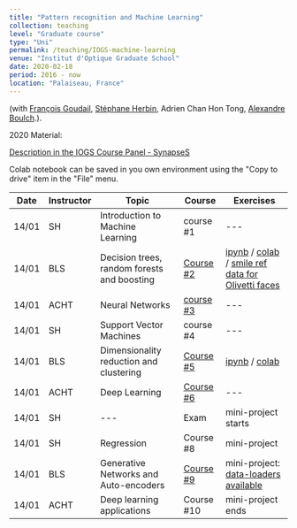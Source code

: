 ```yaml
---
title: "Pattern recognition and Machine Learning"
collection: teaching
level: "Graduate course"
type: "Uni"
permalink: /teaching/IOGS-machine-learning
venue: "Institut d'Optique Graduate School"
date: 2020-02-18
period: 2016 - now
location: "Palaiseau, France"
---
```


(with [François Goudail](https://www.lcf.institutoptique.fr/lcf-en/Groupes-de-recherche/SPIM/Membres/Permanents/Francois-Goudail), [Stéphane Herbin](http://www.onera.fr/fr/staff/stephane-herbin), Adrien Chan Hon Tong, [Alexandre Boulch](https://aboulch.github.io).).

2020 Material:

[Description in the IOGS Course Panel - SynapseS](https://synapses.institutoptique.fr/catalogue/2018-2019/ue/832/9P441SCI-apprentissage-et-reconnaissance-de-formes)

Colab notebook can be saved in you own environment using the "Copy to drive" item in the "File" menu.

| Date | Instructor | Topic | Course | Exercises |
| --- | --- | --- | --- | --- |
| 14/01 | SH | Introduction to Machine Learning | course #1 | --- |
| 14/01 | BLS | Decision trees, random forests and boosting | [Course #2](../courses/IOGS_ARF_2019_App_03_arbres_et_ensembles.pdf) | [ipynb](../courses/IOGS_ARF_TP_tree_and_forest.ipynb) / [colab](https://colab.research.google.com/drive/1xWN7E10pUTg7bPYoz3q1xRda5JRpYamK) / [smile ref data for Olivetti faces](../courses/results-smile-GT-BLS.xml) | <!--  / [ipynb results](../courses/IOGS_ARF_TP_RESULT_tree_and_forest.ipynb) / [colab results](https://colab.research.google.com/drive/16xuX62nuaSPsFcivHwdC3hk5y1sCTuXk) |  -->
| 14/01 | ACHT | Neural Networks | [course #3](http://www.boulch.eu/teaching/iogs-rdf) | --- |
| 14/01 | SH | Support Vector Machines | course #4 | --- |
| 14/01 | BLS | Dimensionality reduction and clustering | [Course #5](../courses/IOGS_ARF_2019_App_04_PCA_clustering.pdf) | [ipynb](../IOGS_ARF_TP_courses/pca_and_clustering.ipynb) / [colab](https://colab.research.google.com/drive/1HYnfKn4S-EMGbuaJviFMx9NQ4Q71ZhU6)   | <!-- / [colab results](https://colab.research.google.com/drive/14XYlnEyJw5z5aAVvHkPI8Mp1TXlM-DUv) |  -->
| 14/01 | ACHT | Deep Learning | [Course #6](http://www.boulch.eu/teaching/iogs-rdf) | --- |
| 14/01 | SH | --- | Exam | mini-project starts |
| 14/01 | SH | Regression | Course #8 | mini-project |
| 14/01 | BLS | Generative Networks and Auto-encoders | [Course #9](../courses/IOGS_ARF_2019_App_09_AE_GANs.pdf) | mini-project: [data-loaders available](http://www.boulch.eu/teaching/iogs-rdf) |
| 14/01 | ACHT | Deep learning applications | Course #10 | mini-project ends |


<!-- 
2019 Material:

[Description in the IOGS Course Panel - SynapseS](https://synapses.institutoptique.fr/catalogue/2018-2019/ue/832/9P441SCI-apprentissage-et-reconnaissance-de-formes)

Colab notebook can be saved in you own environment using the "Copy to drive" item in the "File" menu.

| Instructor | Topic | Course | Exercises |
| --- | --- | --- | --- |
| SH | Introduction to Machine Learning | course #1 | --- |
| SH | Support Vector Machines | course #2 | --- |
| BLS | Decision trees, random forests and boosting | [Course #3](../courses/IOGS_ARF_2019_App_03_arbres_et_ensembles.pdf) | [ipynb](../courses/IOGS_ARF_TP_tree_and_forest.ipynb) / [colab](https://colab.research.google.com/drive/1xWN7E10pUTg7bPYoz3q1xRda5JRpYamK) / [smile ref data for Olivetti faces](../courses/results-smile-GT-BLS.xml) / [ipynb results](../courses/IOGS_ARF_TP_RESULT_tree_and_forest.ipynb) / [colab results](https://colab.research.google.com/drive/16xuX62nuaSPsFcivHwdC3hk5y1sCTuXk) |
| AB | Neural Networks | [course #4](http://www.boulch.eu/teaching/iogs-rdf) | --- |
| BLS | Dimensionality reduction and clustering | [Course #5](../courses/IOGS_ARF_2019_App_04_PCA_clustering.pdf) | [ipynb](../IOGS_ARF_TP_courses/pca_and_clustering.ipynb) / [colab](https://colab.research.google.com/drive/1HYnfKn4S-EMGbuaJviFMx9NQ4Q71ZhU6) / [colab results](https://colab.research.google.com/drive/14XYlnEyJw5z5aAVvHkPI8Mp1TXlM-DUv) |
| AB | Deep Learning | [Course #6](http://www.boulch.eu/teaching/iogs-rdf) | --- |
| SH | --- | Exam | mini-project starts |
| SH | Regression | Course #8 | mini-project |
| BLS | Generative Networks and Auto-encoders | [Course #9](../courses/IOGS_ARF_2019_App_09_AE_GANs.pdf) | mini-project: [data-loaders available](http://www.boulch.eu/teaching/iogs-rdf) |
| AB | Recurrent Neural Networks | Course #10 | mini-project ends |

-->

